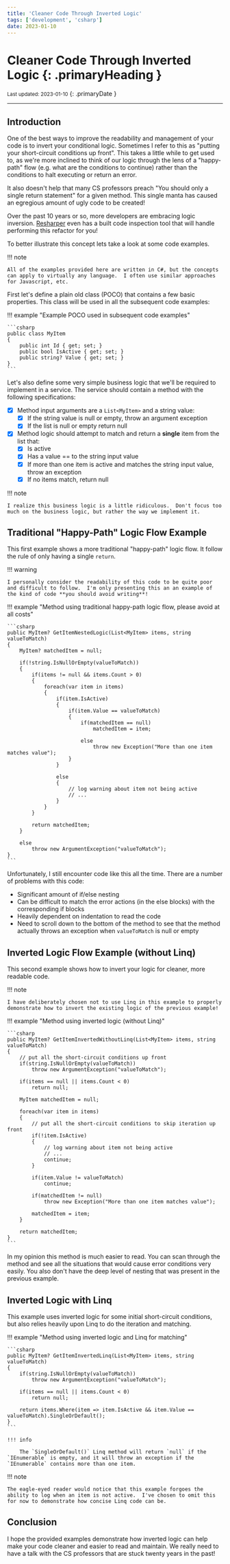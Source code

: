 ```yaml
---
title: 'Cleaner Code Through Inverted Logic'
tags: ['development', 'csharp']
date: 2023-01-10
---
```

# Cleaner Code Through Inverted Logic {: .primaryHeading }
<small>Last updated: 2023-01-10</small>
{: .primaryDate }

---

## Introduction
One of the best ways to improve the readability and management of your code is to invert your conditional logic.  Sometimes I refer to this as "putting your short-circuit conditions up front".  This takes a little while to get used to, as we're more inclined to think of our logic through the lens of a "happy-path" flow (e.g. what are the conditions to continue) rather than the conditions to halt executing or return an error.

It also doesn't help that many CS professors preach "You should only a single return statement" for a given method.  This single manta has caused an egregious amount of ugly code to be created!

Over the past 10 years or so, more developers are embracing logic inversion.  [Resharper](https://www.jetbrains.com/help/resharper/InvertIf.html) even has a built code inspection tool that will handle performing this refactor for you!

To better illustrate this concept lets take a look at some code examples.

!!! note

    All of the examples provided here are written in C#, but the concepts can apply to virtually any language.  I often use similar approaches for Javascript, etc.
    
First let's define a plain old class (POCO) that contains a few basic properties.  This class will be used in all the subsequent code examples:

!!! example "Example POCO used in subsequent code examples"

    ```csharp
    public class MyItem
    {
        public int Id { get; set; }
        public bool IsActive { get; set; }
        public string? Value { get; set; }
    }
    ```

Let's also define some very simple business logic that we'll be required to implement in a service.  The service should contain a method with the following specifications:

- [x] Method input arguments are a `List<MyItem>` and a string value:
    - [x] If the string value is null or empty, throw an argument exception
    - [x] If the list is null or empty return null 

- [x] Method logic should attempt to match and return a **single** item from the list that:
    - [x] Is active
    - [x] Has a value == to the string input value
    - [x] If more than one item is active and matches the string input value, throw an exception
    - [x] If no items match, return null 

!!! note

    I realize this business logic is a little ridiculous.  Don't focus too much on the business logic, but rather the way we implement it.

## Traditional "Happy-Path" Logic Flow Example

This first example shows a more traditional "happy-path" logic flow.  It follow the rule of only having a single `return`.

!!! warning

    I personally consider the readability of this code to be quite poor and difficult to follow.  I'm only presenting this an an example of the kind of code **you should avoid writing**!

!!! example "Method using traditional happy-path logic flow, please avoid at all costs"

    ```csharp
    public MyItem? GetItemNestedLogic(List<MyItem> items, string valueToMatch)
    {
        MyItem? matchedItem = null;

        if(!string.IsNullOrEmpty(valueToMatch))
        {
            if(items != null && items.Count > 0)
            {
                foreach(var item in items)
                {
                    if(item.IsActive)
                    {
                        if(item.Value == valueToMatch)
                        {
                            if(matchedItem == null)
                                matchedItem = item;

                            else
                                throw new Exception("More than one item matches value");
                        }
                    }

                    else
                    {
                        // log warning about item not being active
                        // ...
                    }
                }
            }

            return matchedItem;
        }

        else
            throw new ArgumentException("valueToMatch");
    }
    ```

Unfortunately, I still encounter code like this all the time.  There are a number of problems with this code:

* Significant amount of if/else nesting
* Can be difficult to match the error actions (in the else blocks) with the corresponding if blocks
* Heavily dependent on indentation to read the code
* Need to scroll down to the bottom of the method to see that the method actually throws an exception when `valueToMatch` is null or empty

## Inverted Logic Flow Example (without Linq)

This second example shows how to invert your logic for cleaner, more readable code.

!!! note

    I have deliberately chosen not to use Linq in this example to properly demonstrate how to invert the existing logic of the previous example!

!!! example "Method using inverted logic (without Linq)"

    ```csharp
    public MyItem? GetItemInvertedWithoutLinq(List<MyItem> items, string valueToMatch)
    {
        // put all the short-circuit conditions up front
        if(string.IsNullOrEmpty(valueToMatch))
            throw new ArgumentException("valueToMatch");

        if(items == null || items.Count < 0)
            return null;
        
        MyItem matchedItem = null;

        foreach(var item in items)
        {
            // put all the short-circuit conditions to skip iteration up front
            if(!item.IsActive)
            {
                // log warning about item not being active
                // ...
                continue;
            }
            
            if(item.Value != valueToMatch)
                continue;

            if(matchedItem != null)
                throw new Exception("More than one item matches value");

            matchedItem = item;
        }

        return matchedItem;
    }
    ```

In my opinion this method is much easier to read.  You can scan through the method and see all the situations that would cause error conditions very easily.  You also don't have the deep level of nesting that was present in the previous example.

## Inverted Logic with Linq

This example uses inverted logic for some initial short-circuit conditions, but also relies heavily upon Linq to do the iteration and matching.

!!! example "Method using inverted logic and Linq for matching"

    ```csharp
    public MyItem? GetItemInvertedLinq(List<MyItem> items, string valueToMatch)
    {
        if(string.IsNullOrEmpty(valueToMatch))
            throw new ArgumentException("valueToMatch");

        if(items == null || items.Count < 0)
            return null;
        
        return items.Where(item => item.IsActive && item.Value == valueToMatch).SingleOrDefault();
    }
    ```

    !!! info

        The `SingleOrDefault()` Linq method will return `null` if the `IEnumerable` is empty, and it will throw an exception if the `IEnumerable` contains more than one item.

!!! note

    The eagle-eyed reader would notice that this example forgoes the ability to log when an item is not active.  I've chosen to omit this for now to demonstrate how concise Linq code can be.

## Conclusion

I hope the provided examples demonstrate how inverted logic can help make your code cleaner and easier to read and maintain.  We really need to have a talk with the CS professors that are stuck twenty years in the past!